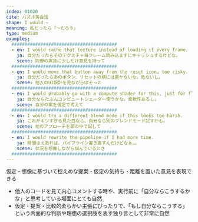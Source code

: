 ```yaml
---
index: 01020
cite: パズル英会話
shape: I would ~
meaning: 私だったら「〜だろう」
type: medium
examples:
  ########################################
  - en: I would cache that texture instead of loading it every frame.
    ja: 自分だったらそのテクスチャ毎フレーム読み込まずにキャッシュするけどな。
    scene: 同僚の実装に少しだけ意見を持って
  ########################################
  - en: I would move that button away from the reset icon… too risky.
    ja: 自分だったらあのボタン、リセットの横には置かないな。危ないし。
    scene: 他人のUI設計を見ながらぼそっと
  ########################################
  - en: I would probably go with a compute shader for this, just for flexibility.
    ja: 自分ならたぶんコンピュートシェーダー使うかな。柔軟性あるし。
    scene: 自分の案を仮定で考えて
  ########################################
  - en: I would try a different blend mode if this looks too harsh.
    ja: これがキツすぎる見た目なら、自分なら別のブレンドモード試すかも。
    scene: 他のアプローチを頭の中で試して
  ########################################
  - en: I would rewrite the pipeline if I had more time.
    ja: 時間さえあれば、パイプライン書き直すんだけどなぁ…。
    scene: 状況を想像しながら悩んでいるとき
  ########################################
---
```


仮定・想像に基づいて控えめな提案・仮定の気持ち・距離を置いた意見を表現できる

- 他人のコードを見て内心コメントする時や、実行前に「自分ならこうするかな」と思考している場面にとても自然
- 仮定・提案・比較的柔らかい主張にぴったりで、「もし自分ならこうする」という内面的な判断や理想の選択肢を表す独り言として非常に自然
